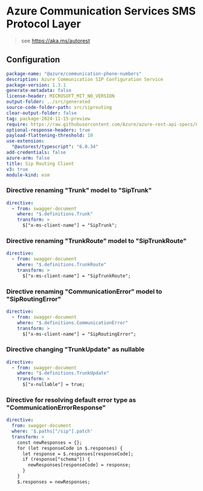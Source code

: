 # Azure Communication Services SMS Protocol Layer

> see https://aka.ms/autorest

## Configuration

```yaml
package-name: "@azure/communication-phone-numbers"
description: Azure Communication SIP Configuration Service
package-version: 1.3.1
generate-metadata: false
license-header: MICROSOFT_MIT_NO_VERSION
output-folder: ../src/generated
source-code-folder-path: src/siprouting
clear-output-folder: false
tag: package-2024-11-15-preview
require: https://raw.githubusercontent.com/Azure/azure-rest-api-specs/8a218b1c6203d1ea118c3e0bcb4ae95bd44e1014/specification/communication/data-plane/SipRouting/readme.md
optional-response-headers: true
payload-flattening-threshold: 10
use-extension:
  "@autorest/typescript": "6.0.34"
add-credentials: false
azure-arm: false
title: Sip Routing Client
v3: true
module-kind: esm
```

### Directive renaming "Trunk" model to "SipTrunk"

```yaml
directive:
  - from: swagger-document
    where: "$.definitions.Trunk"
    transform: >
      $["x-ms-client-name"] = "SipTrunk";
```

### Directive renaming "TrunkRoute" model to "SipTrunkRoute"

```yaml
directive:
  - from: swagger-document
    where: "$.definitions.TrunkRoute"
    transform: >
      $["x-ms-client-name"] = "SipTrunkRoute";
```

### Directive renaming "CommunicationError" model to "SipRoutingError"

```yaml
directive:
  - from: swagger-document
    where: "$.definitions.CommunicationError"
    transform: >
      $["x-ms-client-name"] = "SipRoutingError";
```

### Directive changing "TrunkUpdate" as nullable

```yaml
directive:
  - from: swagger-document
    where: "$.definitions.TrunkUpdate"
    transform: >
      $["x-nullable"] = true;
```

### Directive for resolving default error type as "CommunicationErrorResponse"

```yaml
directive:
  from: swagger-document
  where: '$.paths["/sip"].patch'
  transform: >
    const newResponses = {};
    for (let responseCode in $.responses) {
      let response = $.responses[responseCode];
      if (response["schema"]) {
        newResponses[responseCode] = response;
      }
    }
    $.responses = newResponses;
```
